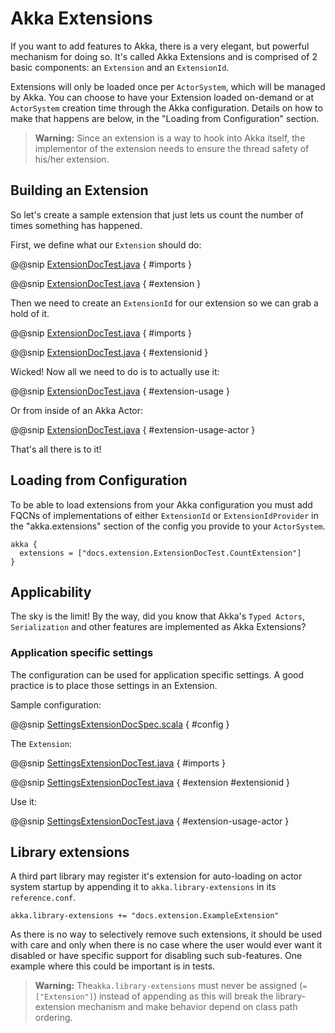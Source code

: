 <a id="extending-akka-java"></a>
# Akka Extensions

If you want to add features to Akka, there is a very elegant, but powerful mechanism for doing so.
It's called Akka Extensions and is comprised of 2 basic components: an `Extension` and an `ExtensionId`.

Extensions will only be loaded once per `ActorSystem`, which will be managed by Akka.
You can choose to have your Extension loaded on-demand or at `ActorSystem` creation time through the Akka configuration.
Details on how to make that happens are below, in the "Loading from Configuration" section.

> **Warning:**
Since an extension is a way to hook into Akka itself, the implementor of the extension needs to
ensure the thread safety of his/her extension.

## Building an Extension

So let's create a sample extension that just lets us count the number of times something has happened.

First, we define what our `Extension` should do:

@@snip [ExtensionDocTest.java](code/docs/extension/ExtensionDocTest.java) { #imports }

@@snip [ExtensionDocTest.java](code/docs/extension/ExtensionDocTest.java) { #extension }

Then we need to create an `ExtensionId` for our extension so we can grab a hold of it.

@@snip [ExtensionDocTest.java](code/docs/extension/ExtensionDocTest.java) { #imports }

@@snip [ExtensionDocTest.java](code/docs/extension/ExtensionDocTest.java) { #extensionid }

Wicked! Now all we need to do is to actually use it:

@@snip [ExtensionDocTest.java](code/docs/extension/ExtensionDocTest.java) { #extension-usage }

Or from inside of an Akka Actor:

@@snip [ExtensionDocTest.java](code/docs/extension/ExtensionDocTest.java) { #extension-usage-actor }

That's all there is to it!

## Loading from Configuration

To be able to load extensions from your Akka configuration you must add FQCNs of implementations of either `ExtensionId` or `ExtensionIdProvider`
in the "akka.extensions" section of the config you provide to your `ActorSystem`.

```
akka {
  extensions = ["docs.extension.ExtensionDocTest.CountExtension"]
}
```

## Applicability

The sky is the limit!
By the way, did you know that Akka's `Typed Actors`, `Serialization` and other features are implemented as Akka Extensions?

<a id="extending-akka-java-settings"></a>
### Application specific settings

The <!-- FIXME: More than one link target with name configuration in path Some(/java/extending-akka.rst) --> configuration can be used for application specific settings. A good practice is to place those settings in an Extension.

Sample configuration:

@@snip [SettingsExtensionDocSpec.scala](../scala/code/docs/extension/SettingsExtensionDocSpec.scala) { #config }

The `Extension`:

@@snip [SettingsExtensionDocTest.java](code/docs/extension/SettingsExtensionDocTest.java) { #imports }

@@snip [SettingsExtensionDocTest.java](code/docs/extension/SettingsExtensionDocTest.java) { #extension #extensionid }

Use it:

@@snip [SettingsExtensionDocTest.java](code/docs/extension/SettingsExtensionDocTest.java) { #extension-usage-actor }

## Library extensions

A third part library may register it's extension for auto-loading on actor system startup by appending it to
`akka.library-extensions` in its `reference.conf`.

```
akka.library-extensions += "docs.extension.ExampleExtension"
```

As there is no way to selectively remove such extensions, it should be used with care and only when there is no case
where the user would ever want it disabled or have specific support for disabling such sub-features. One example where
this could be important is in tests.

> **Warning:**
The``akka.library-extensions`` must never be assigned (`= ["Extension"]`) instead of appending as this will break
the library-extension mechanism and make behavior depend on class path ordering.
